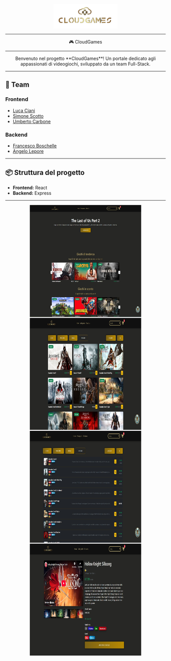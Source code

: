 <div align="center">
  <img src="react/public/logo_navbar1.png" alt="CloudGames Logo" width="200"/>
</div>

---

<div align="center"> 🎮 CloudGames
</div>

---

<div align="center">
Benvenuto nel progetto **CloudGames**!  
Un portale dedicato agli appassionati di videogiochi, sviluppato da un team Full-Stack.
</div>

---

## 🚀 Team

### Frontend

- [Luca Ciani](https://github.com/LucaCiani)
- [Simone Scotto](https://github.com/simone-scotto)
- [Umberto Carbone](https://github.com/UmbertoCarbone)

### Backend

- [Francesco Boschelle](https://github.com/francescoboschelle)
- [Angelo Lepore](https://github.com/angelo-lepore)

---

## 📦 Struttura del progetto

- **Frontend:** React
- **Backend:** Express

---
<div align="center">
  <img src="react/public/Home-CloudGames.jpg" alt="Lista videogiochi" width="350" height="350"/>
  <img src="react/public/Videogames-CloudGames.jpg" alt="Griglia videogiochi" width="350" height="350"/>
  <img src="react/public/VIdeogamesList-CloudGames.jpg" alt="Dettaglio videogioco" width="350" height="350"/>
  <img src="react/public/SingleVideogame-CloudGames.jpg" alt="Homepage CloudGames" width="350" height="350"/>
</div>
